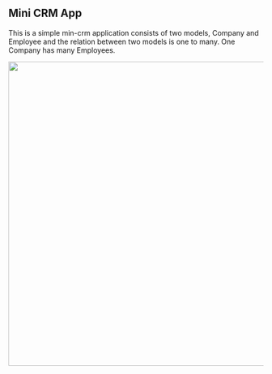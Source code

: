 ## Mini CRM App

<p> 
This is a simple min-crm application consists of two models, Company and Employee and the relation between two models is one to many.
One Company has many Employees.

</p>

<img src="https://user-images.githubusercontent.com/66916174/208264419-14c68654-7b3c-43d6-a4f7-d74dfaa1a219.PNG" width=600 />
